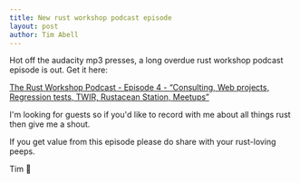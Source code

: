 ```yaml
---
title: New rust workshop podcast episode
layout: post
author: Tim Abell
---
```


Hot off the audacity mp3 presses, a long overdue rust workshop podcast episode is out. Get it here:

[The Rust Workshop Podcast - Episode 4 - “Consulting, Web projects, Regression tests, TWIR, Rustacean Station, Meetups”](https://share.transistor.fm/s/33eafe07)

I'm looking for guests so if you'd like to record with me about all things rust then give me a shout.

If you get value from this episode please do share with your rust-loving peeps.

Tim 🦀

